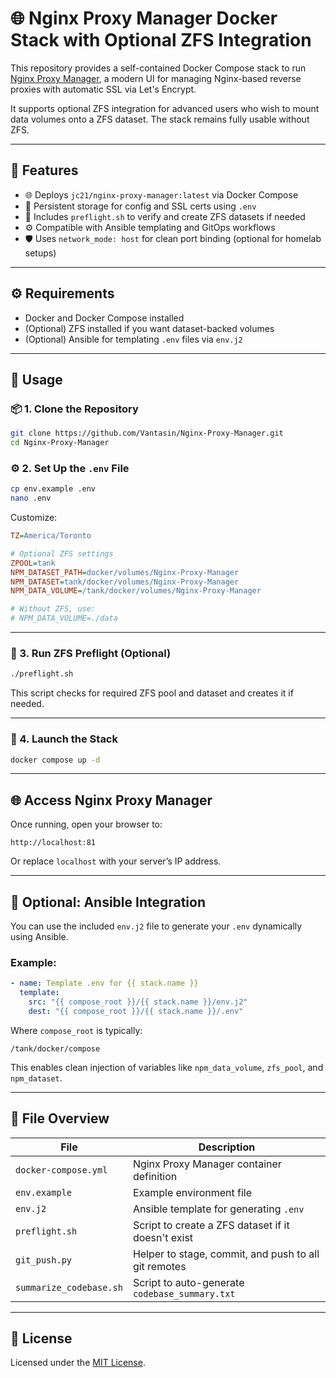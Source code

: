 # 🌐 Nginx Proxy Manager Docker Stack with Optional ZFS Integration

This repository provides a self-contained Docker Compose stack to run [Nginx Proxy Manager](https://nginxproxymanager.com/), a modern UI for managing Nginx-based reverse proxies with automatic SSL via Let's Encrypt.

It supports optional ZFS integration for advanced users who wish to mount data volumes onto a ZFS dataset. The stack remains fully usable without ZFS.

---

## 📁 Features

- 🌐 Deploys `jc21/nginx-proxy-manager:latest` via Docker Compose  
- 🔐 Persistent storage for config and SSL certs using `.env`  
- 📜 Includes `preflight.sh` to verify and create ZFS datasets if needed  
- ⚙️ Compatible with Ansible templating and GitOps workflows  
- 🛡️ Uses `network_mode: host` for clean port binding (optional for homelab setups)

---

## ⚙️ Requirements

- Docker and Docker Compose installed
- (Optional) ZFS installed if you want dataset-backed volumes
- (Optional) Ansible for templating `.env` files via `env.j2`

---

## 🚀 Usage

### 📦 1. Clone the Repository

```bash
git clone https://github.com/Vantasin/Nginx-Proxy-Manager.git
cd Nginx-Proxy-Manager
```

### ⚙️ 2. Set Up the `.env` File

```bash
cp env.example .env
nano .env
```

Customize:

```ini
TZ=America/Toronto

# Optional ZFS settings
ZPOOL=tank
NPM_DATASET_PATH=docker/volumes/Nginx-Proxy-Manager
NPM_DATASET=tank/docker/volumes/Nginx-Proxy-Manager
NPM_DATA_VOLUME=/tank/docker/volumes/Nginx-Proxy-Manager

# Without ZFS, use:
# NPM_DATA_VOLUME=./data
```

---

### 🧪 3. Run ZFS Preflight (Optional)

```bash
./preflight.sh
```

This script checks for required ZFS pool and dataset and creates it if needed.

---

### 🐳 4. Launch the Stack

```bash
docker compose up -d
```

---

## 🌐 Access Nginx Proxy Manager

Once running, open your browser to:

```
http://localhost:81
```

Or replace `localhost` with your server’s IP address.

---

## 🤖 Optional: Ansible Integration

You can use the included `env.j2` file to generate your `.env` dynamically using Ansible.

### Example:

```yaml
- name: Template .env for {{ stack.name }}
  template:
    src: "{{ compose_root }}/{{ stack.name }}/env.j2"
    dest: "{{ compose_root }}/{{ stack.name }}/.env"
```

Where `compose_root` is typically:

```
/tank/docker/compose
```

This enables clean injection of variables like `npm_data_volume`, `zfs_pool`, and `npm_dataset`.

---

## 📄 File Overview

| File                   | Description                                               |
|------------------------|-----------------------------------------------------------|
| `docker-compose.yml`   | Nginx Proxy Manager container definition                  |
| `env.example`          | Example environment file                                  |
| `env.j2`               | Ansible template for generating `.env`                    |
| `preflight.sh`         | Script to create a ZFS dataset if it doesn't exist        |
| `git_push.py`          | Helper to stage, commit, and push to all git remotes      |
| `summarize_codebase.sh`| Script to auto-generate `codebase_summary.txt`           |

---

## 📝 License

Licensed under the [MIT License](LICENSE).
